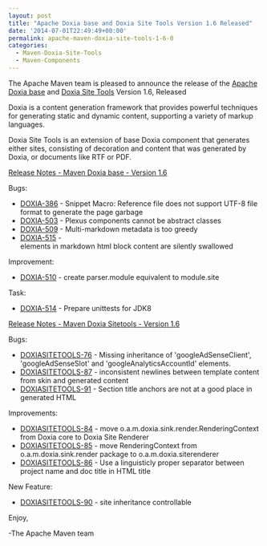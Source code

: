 ```yaml
---
layout: post
title: "Apache Doxia base and Doxia Site Tools Version 1.6 Released"
date: '2014-07-01T22:49:49+00:00'
permalink: apache-maven-doxia-site-tools-1-6-0
categories:
  - Maven-Doxia-Site-Tools
  - Maven-Components
---
```

The Apache Maven team is pleased to announce the release of the
[Apache Doxia base](https://maven.apache.org/doxia/doxia/)
and [Doxia Site Tools](https://maven.apache.org/doxia/doxia-sitetools/) Version 1.6,
Released

Doxia is a content generation framework that provides powerful techniques for
generating static and dynamic content, supporting a variety of markup
languages.

Doxia Site Tools is an extension of base Doxia component that generates either
sites, consisting of decoration and content that was generated by Doxia, or
documents like RTF or PDF.

<!-- more -->

[Release Notes - Maven Doxia base - Version 1.6](https://jira.codehaus.org/secure/ReleaseNote.jspa?projectId=10780&styleName=Html&version=19820)

Bugs:

* [DOXIA-386](https://issues.apache.org/jira/browse/DOXIA-386) - Snippet Macro:  Reference file does not support UTF-8 file format to generate the page garbage
* [DOXIA-503](https://issues.apache.org/jira/browse/DOXIA-503) - Plexus components cannot be abstract classes
* [DOXIA-509](https://issues.apache.org/jira/browse/DOXIA-509) - Multi-markdown metadata is too greedy
* [DOXIA-515](https://issues.apache.org/jira/browse/DOXIA-515) - <div> elements in markdown html block content are silently swallowed

Improvement:

* [DOXIA-510](https://issues.apache.org/jira/browse/DOXIA-510) - create parser.module equivalent to module.site

Task:

* [DOXIA-514](https://issues.apache.org/jira/browse/DOXIA-514) - Prepare unittests for JDK8


[Release Notes - Maven Doxia Sitetools - Version 1.6 ](http://jira.codehaus.org/secure/ReleaseNote.jspa?projectId=11624&styleName=Html&version=19925)

Bugs:

* [DOXIASITETOOLS-76](https://issues.apache.org/jira/browse/DOXIASITETOOLS-76) - Missing inheritance of 'googleAdSenseClient', 'googleAdSenseSlot' and 'googleAnalyticsAccountId' elements.
* [DOXIASITETOOLS-87](https://issues.apache.org/jira/browse/DOXIASITETOOLS-87) - inconsistent newlines between template content
  from skin and generated content
* [DOXIASITETOOLS-91](https://issues.apache.org/jira/browse/DOXIASITETOOLS-91) - Section title anchors are not at a good place in generated HTML

Improvements:

* [DOXIASITETOOLS-84](https://issues.apache.org/jira/browse/DOXIASITETOOLS-84) - move o.a.m.doxia.sink.render.RenderingContext from Doxia core to Doxia Site Renderer
* [DOXIASITETOOLS-85](https://issues.apache.org/jira/browse/DOXIASITETOOLS-85) - move RenderingContext from o.a.m.doxia.sink.render package to o.a.m.doxia.siterenderer
* [DOXIASITETOOLS-86](https://issues.apache.org/jira/browse/DOXIASITETOOLS-86) - Use a linguisticly proper separator between project name and doc title in HTML title

New Feature:

* [DOXIASITETOOLS-90](https://issues.apache.org/jira/browse/DOXIASITETOOLS-90) - site inheritance controllable

Enjoy,

-The Apache Maven team
